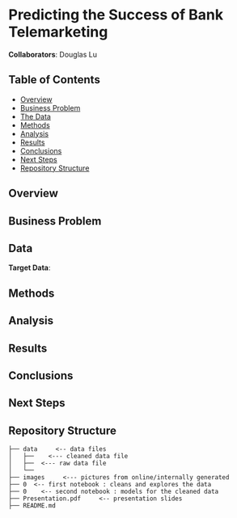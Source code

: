 # Predicting the Success of Bank Telemarketing

**Collaborators**: Douglas Lu

## Table of Contents
* [Overview](#Overview)
* [Business Problem](#Business-Problem)
* [The Data](#The-Data)
* [Methods](#Methods)
* [Analysis](#Analysis)
* [Results](#Results)
* [Conclusions](#Conclusion)
* [Next Steps](#Next-Steps)
* [Repository Structure](#Repository-Structure)

## Overview

## Business Problem

## Data

**Target Data**: 

## Methods

## Analysis

## Results

## Conclusions

## Next Steps

## Repository Structure

```
├── data     <-- data files
│   ├──    <--- cleaned data file
│   ├──  <--- raw data file
│   └── 
├── images     <--- pictures from online/internally generated  
├── 0  <-- first notebook : cleans and explores the data
├── 0    <-- second notebook : models for the cleaned data
├── Presentation.pdf     <-- presentation slides
├── README.md
```
